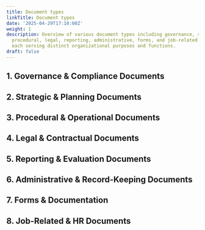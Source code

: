 ```yaml
---
title: Document types
linkTitle: Document types
date: '2025-04-29T17:10:00Z'
weight: 1
description: Overview of various document types including governance, strategic planning,
  procedural, legal, reporting, administrative, forms, and job-related documents,
  each serving distinct organizational purposes and functions.
draft: false
---
```



<!-- Unsupported block type: table_of_contents -->

## 1. Governance & Compliance Documents 

<!-- Unsupported block type: divider -->

## 2. Strategic & Planning Documents 

<!-- Unsupported block type: divider -->

## 3. Procedural & Operational Documents 

<!-- Unsupported block type: divider -->

## 4. Legal & Contractual Documents 

<!-- Unsupported block type: divider -->

## 5. Reporting & Evaluation Documents 

<!-- Unsupported block type: divider -->

## 6. Administrative & Record-Keeping Documents 

<!-- Unsupported block type: divider -->

## 7. Forms & Documentation 

<!-- Unsupported block type: divider -->

## 8. Job-Related & HR Documents 

<!-- Unsupported block type: divider -->

<!-- Unsupported block type: child_page -->

<!-- Unsupported block type: child_page -->